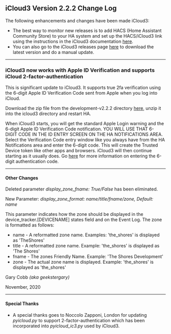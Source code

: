 ## iCloud3 Version 2.2.2 Change Log

The following enhancements and changes have been made iCloud3:

* The best way to monitor new releases is to add HACS (Home Assistant Community Store) to your HA system and set up the HACS/iCloud3 link using the instructions in the iCloud3 documentation [here](https://gcobb321.github.io/icloud3/#/chapters/3-hacs). 
* You can also go to the iCloud3 releases page [here](https://github.com/gcobb321/icloud3/releases) to download the latest version and do a manual update.

------

### iCloud3 now works with Apple ID Verification and supports iCloud 2-factor-authentication

This is significant update to iCloud3. It supports true 2fa verification using the 6-digit Apple ID Verification Code sent from Apple when you log into iCloud.

Download the zip file from the development-v2.2.2 directory [here](https://github.com/gcobb321/icloud3/tree/master/development-v2.2.2), unzip it into the icloud3 directory and restart HA.

When iCloud3 starts, you will get the standard Apple Login warning and the 6-digit Apple ID Verification Code notification. YOU WILL USE THAT 6-DIGIT CODE IN THE ID ENTRY SCREEN ON THE HA NOTIFICATIONS AREA. Select the Verification Code entry window like you always have from the HA Notifications area and enter the 6-digit code. This will create the Trusted Device token like other apps and browsers. iCloud3 will then continue starting as it usually does. Go [here](/1-getting-started?id=authenticating-your-icloud-account) for more information on entering the 6-digit authentication code.

-----

#### Other Changes

Deleted parameter
*display_zone_fname: True/False* has been eliminated.

New Parameter:
*display_zone_format: name/title/fname/zone, Default: name*

This parameter indicates how the zone should be displayed in the device_tracker.[DEVICENAME] states field and on the Event Log. The zone is formatted as follows:

- name - A reformatted zone name. Examples: 'the_shores' is displayed as 'TheShores'
- title - A reformatted zone name. Example: 'the_shores' is displayed as 'The Shores'
- fname - The zones Friendly Name. Example: 'The Shores Development'
- zone - The actual zone name is displayed. Example: 'the_shores' is displayed as 'the_shores'

Gary Cobb *(aka geekstergary)*

November, 2020

------

#### Special Thanks

* A special thanks goes to Noccolo Zapponi, London for updating *pyicloud.py* to support 2-factor-authentication which has been incorporated into *pyicloud_ic3.py* used by iCloud3.